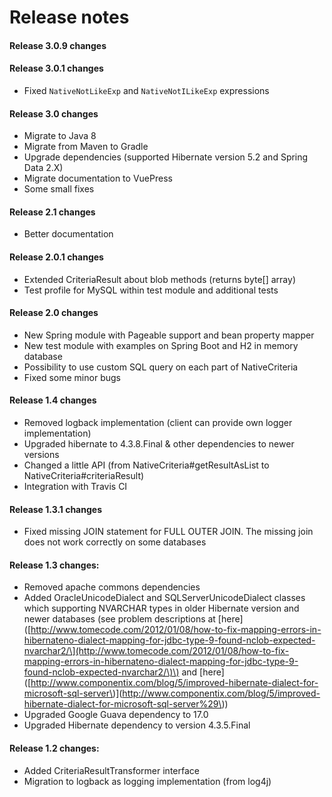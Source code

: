 # Release notes

#### Release 3.0.9 changes

#### Release 3.0.1 changes

* Fixed `NativeNotLikeExp` and `NativeNotILikeExp` expressions

#### Release 3.0 changes

* Migrate to Java 8
* Migrate from Maven to Gradle
* Upgrade dependencies \(supported Hibernate version 5.2 and Spring Data 2.X\)
* Migrate documentation to VuePress
* Some small fixes

#### Release 2.1 changes

* Better documentation

#### Release 2.0.1 changes

* Extended CriteriaResult about blob methods \(returns byte\[\] array\)
* Test profile for MySQL within test module and additional tests

#### Release 2.0 changes

* New Spring module with Pageable support and bean property mapper
* New test module with examples on Spring Boot and H2 in memory database
* Possibility to use custom SQL query on each part of NativeCriteria
* Fixed some minor bugs

#### Release 1.4 changes

* Removed logback implementation \(client can provide own logger implementation\)
* Upgraded hibernate to 4.3.8.Final & other dependencies to newer versions
* Changed a little API \(from NativeCriteria\#getResultAsList to NativeCriteria\#criteriaResult\)
* Integration with Travis CI

#### Release 1.3.1 changes

* Fixed missing JOIN statement for FULL OUTER JOIN. The missing join does not work correctly on some databases

#### Release 1.3 changes:

* Removed apache commons dependencies
* Added OracleUnicodeDialect and SQLServerUnicodeDialect classes which supporting NVARCHAR types in older Hibernate version and newer databases \(see problem descriptions at \[here\]\([http://www.tomecode.com/2012/01/08/how-to-fix-mapping-errors-in-hibernateno-dialect-mapping-for-jdbc-type-9-found-nclob-expected-nvarchar2/\](http://www.tomecode.com/2012/01/08/how-to-fix-mapping-errors-in-hibernateno-dialect-mapping-for-jdbc-type-9-found-nclob-expected-nvarchar2/\)\) and \[here\]\([http://www.componentix.com/blog/5/improved-hibernate-dialect-for-microsoft-sql-server\)\](http://www.componentix.com/blog/5/improved-hibernate-dialect-for-microsoft-sql-server%29\)\)
* Upgraded Google Guava dependency to 17.0
* Upgraded Hibernate dependency to version 4.3.5.Final

#### Release 1.2 changes:

* Added CriteriaResultTransformer interface
* Migration to logback as logging implementation \(from log4j\)




